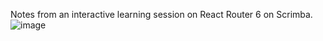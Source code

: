 Notes from an interactive learning session on React Router 6 on Scrimba. 
![image](https://github.com/user-attachments/assets/16155251-f61e-4fc4-8087-944e8ee49d29)
